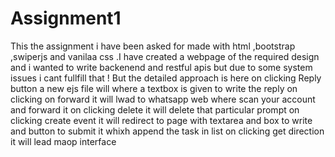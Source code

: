# Assignment1

This the assignment i have been asked for made with html ,bootstrap ,swiperjs and vanilaa css .I have created a webpage of the required design and i wanted to write backenend and restful apis but due to some system 
issues i cant fullfill that ! But the detailed approach is here
on clicking Reply button a new ejs file will where a textbox is given to write the reply
on clicking on forward it will lwad to whatsapp web where scan your account and forward it 
on clicking delete it will delete that particular prompt 
on clicking create event it will redirect to page with textarea and box to write and button to submit it whixh append the task in list 
on clicking get direction it will lead maop interface 
